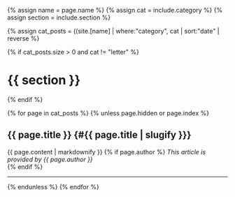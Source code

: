 {% assign name = page.name %}
{% assign cat = include.category %}
{% assign section  = include.section %}

{% assign cat_posts = ((site.[name] | where:"category", cat | sort:"date" | reverse %}

{% if cat_posts.size > 0 and cat != "letter" %}
# {{ section }}
{% endif %}

{% for page in cat_posts %}
{% unless page.hidden or page.index %}
## {{ page.title }} {#{{ page.title | slugify }}}
{{ page.content | markdownify }}
{% if page.author %}
*This article is provided by {{ page.author }}*  
{% endif %}

***

{% endunless %}
{% endfor %}
